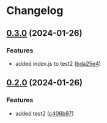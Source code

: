 # Changelog

## [0.3.0](https://github.com/jackie-linz/poc-npm-workspace-release/compare/test2-v0.2.0...test2-v0.3.0) (2024-01-26)


### Features

* added index.js to test2 ([bda25e4](https://github.com/jackie-linz/poc-npm-workspace-release/commit/bda25e499aa1dc243ea5b465f5c9dd6bc53c9db1))

## [0.2.0](https://github.com/jackie-linz/poc-npm-workspace-release/compare/test2-v0.1.0...test2-v0.2.0) (2024-01-26)


### Features

* added test2 ([c406b97](https://github.com/jackie-linz/poc-npm-workspace-release/commit/c406b97f5e661ba09131c1f5c84e1162082f07f6))
